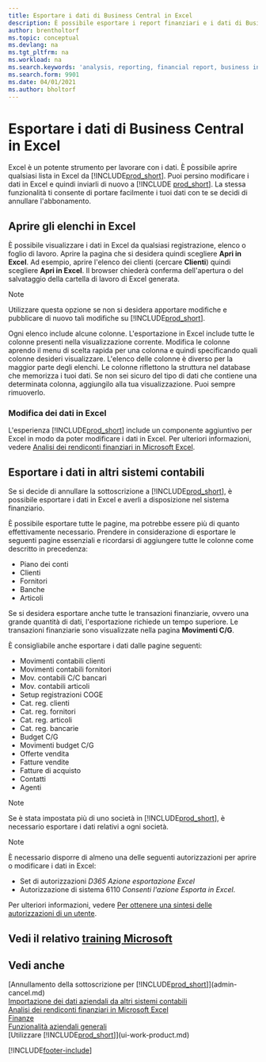 ```yaml
---
title: Esportare i dati di Business Central in Excel
description: È possibile esportare i report finanziari e i dati di Business Intelligence da Business Central in Excel o aprire i dati di Business Central in Excel.
author: brentholtorf
ms.topic: conceptual
ms.devlang: na
ms.tgt_pltfrm: na
ms.workload: na
ms.search.keywords: 'analysis, reporting, financial report, business intelligence, BI, Excel'
ms.search.form: 9901
ms.date: 04/01/2021
ms.author: bholtorf
---
```

# Esportare i dati di Business Central in Excel

Excel è un potente strumento per lavorare con i dati. È possibile aprire qualsiasi lista in Excel da [!INCLUDE[prod_short](includes/prod_short.md)]. Puoi persino modificare i dati in Excel e quindi inviarli di nuovo a [!INCLUDE [prod_short](includes/prod_short.md)]. La stessa funzionalità ti consente di portare facilmente i tuoi dati con te se decidi di annullare l'abbonamento.

## Aprire gli elenchi in Excel

È possibile visualizzare i dati in Excel da qualsiasi registrazione, elenco o foglio di lavoro. Aprire la pagina che si desidera quindi scegliere **Apri in Excel**. Ad esempio, aprire l'elenco dei clienti (cercare **Clienti**) quindi scegliere **Apri in Excel**. Il browser chiederà conferma dell'apertura o del salvataggio della cartella di lavoro di Excel generata.  

> [!NOTE]
> Utilizzare questa opzione se non si desidera apportare modifiche e pubblicare di nuovo tali modifiche su [!INCLUDE[prod_short](includes/prod_short.md)].  

Ogni elenco include alcune colonne. L'esportazione in Excel include tutte le colonne presenti nella visualizzazione corrente. Modifica le colonne aprendo il menu di scelta rapida per una colonna e quindi specificando quali colonne desideri visualizzare. L'elenco delle colonne è diverso per la maggior parte degli elenchi. Le colonne riflettono la struttura nel database che memorizza i tuoi dati. Se non sei sicuro del tipo di dati che contiene una determinata colonna, aggiungilo alla tua visualizzazione. Puoi sempre rimuoverlo.  

### Modifica dei dati in Excel

L'esperienza [!INCLUDE[prod_short](includes/prod_short.md)] include un componente aggiuntivo per Excel in modo da poter modificare i dati in Excel. Per ulteriori informazioni, vedere [Analisi dei rendiconti finanziari in Microsoft Excel](finance-analyze-excel.md).  

## Esportare i dati in altri sistemi contabili

Se si decide di annullare la sottoscrizione a [!INCLUDE[prod_short](includes/prod_short.md)], è possibile esportare i dati in Excel e averli a disposizione nel sistema finanziario.  

È possibile esportare tutte le pagine, ma potrebbe essere più di quanto effettivamente necessario. Prendere in considerazione di esportare le seguenti pagine essenziali e ricordarsi di aggiungere tutte le colonne come descritto in precedenza:  

* Piano dei conti  
* Clienti  
* Fornitori  
* Banche  
* Articoli  

Se si desidera esportare anche tutte le transazioni finanziarie, ovvero una grande quantità di dati, l'esportazione richiede un tempo superiore. Le transazioni finanziarie sono visualizzate nella pagina **Movimenti C/G**.  

È consigliabile anche esportare i dati dalle pagine seguenti:  

* Movimenti contabili clienti  
* Movimenti contabili fornitori  
* Mov. contabili C/C bancari  
* Mov. contabili articoli  
* Setup registrazioni COGE  
* Cat. reg. clienti  
* Cat. reg. fornitori  
* Cat. reg. articoli  
* Cat. reg. bancarie  
* Budget C/G  
* Movimenti budget C/G  
* Offerte vendita  
* Fatture vendite  
* Fatture di acquisto  
* Contatti  
* Agenti  

> [!NOTE]  
> Se è stata impostata più di uno società in [!INCLUDE[prod_short](includes/prod_short.md)], è necessario esportare i dati relativi a ogni società.

> [!NOTE]
> È necessario disporre di almeno una delle seguenti autorizzazioni per aprire o modificare i dati in Excel:
>
> * Set di autorizzazioni *D365 Azione esportazione Excel*  
> * Autorizzazione di sistema 6110 *Consenti l'azione Esporta in Excel*.  

Per ulteriori informazioni, vedere [Per ottenere una sintesi delle autorizzazioni di un utente](ui-define-granular-permissions.md#to-get-an-overview-of-a-users-permissions).

## Vedi il relativo [training Microsoft](/training/modules/configure-powerbi-excel-dynamics-365-business-central/index)

## Vedi anche
[Annullamento della sottoscrizione per [!INCLUDE[prod_short](includes/prod_short.md)]](admin-cancel.md)  
[Importazione dei dati aziendali da altri sistemi contabili](across-import-data-configuration-packages.md)  
[Analisi dei rendiconti finanziari in Microsoft Excel](finance-analyze-excel.md)  
[Finanze](finance.md)  
[Funzionalità aziendali generali](ui-across-business-areas.md)  
[Utilizzare [!INCLUDE[prod_short](includes/prod_short.md)]](ui-work-product.md)  


[!INCLUDE[footer-include](includes/footer-banner.md)]
